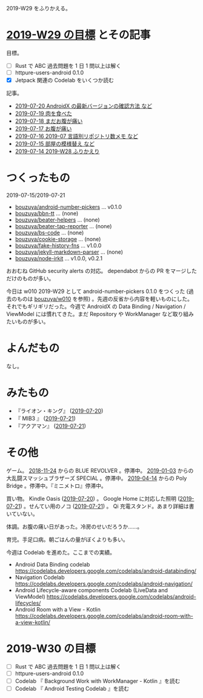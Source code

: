 2019-W29 をふりかえる。

# [2019-W29 の目標][2019-07-14] とその記事

目標。

- [ ] Rust で ABC 過去問題を 1 日 1 問以上は解く
- [ ] httpure-users-android 0.1.0
- [x] Jetpack 関連の Codelab をいくつか読む

記事。

- [2019-07-20 AndroidX の最新バージョンの確認方法 など][2019-07-20]
- [2019-07-19 肉を食べた][2019-07-19]
- [2019-07-18 まだお腹が痛い][2019-07-18]
- [2019-07-17 お腹が痛い][2019-07-17]
- [2019-07-16 2019-07 言語別リポジトリ数メモ など][2019-07-16]
- [2019-07-15 部屋の模様替え など][2019-07-15]
- [2019-07-14 2019-W28 ふりかえり][2019-07-14]

# つくったもの

2019-07-15/2019-07-21

- [bouzuya/android-number-pickers][] ... v0.1.0
- [bouzuya/bbn-tt][] ... (none)
- [bouzuya/beater-helpers][] ... (none)
- [bouzuya/beater-tap-reporter][] ... (none)
- [bouzuya/bs-code][] ... (none)
- [bouzuya/cookie-storage][] ... (none)
- [bouzuya/fake-history-fns][] ... v1.0.0
- [bouzuya/jekyll-markdown-parser][] ... (none)
- [bouzuya/node-irkit][] ... v1.0.0, v0.2.1

おおむね GitHub security alerts の対応。 dependabot からの PR をマージしただけのものが多い。

今日は w010 2019-W29 として android-number-pickers 0.1.0 をつくった (過去のものは [bouzuya/w010][] を参照) 。先週の反省から内容を軽いものにした。それでもギリギリだった。今週で AndroidX の Data Binding / Navigation / ViewModel には慣れてきた。まだ Repository や WorkManager など取り組みたいものが多い。

# よんだもの

なし。

# みたもの

- 『ライオン・キング』 ([2019-07-20][])
- 『 MIB3 』 ([2019-07-21][])
- 『アクアマン』 ([2019-07-21][])

# その他

ゲーム。 [2018-11-24][] からの BLUE REVOLVER 。停滞中。 [2019-01-03][] からの大乱闘スマッシュブラザーズ SPECIAL 。停滞中。 [2019-04-14][] からの Poly Bridge 。停滞中。『ミニメトロ』停滞中。

買い物。 Kindle Oasis ([2019-07-20][]) 。 Google Home に対応した照明 ([2019-07-21][]) 。せんてい用のノコ ([2019-07-21][]) 。 Qi 充電スタンド。あまり詳細は書いていない。

体調。お腹の痛い日があった。冷房のせいだろうか……。

育児。手足口病。朝ごはんの量がぼくよりも多い。

今週は Codelab を進めた。ここまでの実績。

- Android Data Binding codelab https://codelabs.developers.google.com/codelabs/android-databinding/
- Navigation Codelab https://codelabs.developers.google.com/codelabs/android-navigation/
- Android Lifecycle-aware components Codelab (LiveData and ViewModel) https://codelabs.developers.google.com/codelabs/android-lifecycles/
- Android Room with a View - Kotlin https://codelabs.developers.google.com/codelabs/android-room-with-a-view-kotlin/

# 2019-W30 の目標

- [ ] Rust で ABC 過去問題を 1 日 1 問以上は解く
- [ ] httpure-users-android 0.1.0
- [ ] Codelab 『 Background Work with WorkManager - Kotlin 』を読む
- [ ] Codelab 『 Android Testing Codelab 』を読む

[2018-11-24]: https://blog.bouzuya.net/2018/11/24/
[2019-01-03]: https://blog.bouzuya.net/2019/01/03/
[2019-04-14]: https://blog.bouzuya.net/2019/04/14/
[2019-07-14]: https://blog.bouzuya.net/2019/07/14/
[2019-07-15]: https://blog.bouzuya.net/2019/07/15/
[2019-07-16]: https://blog.bouzuya.net/2019/07/16/
[2019-07-17]: https://blog.bouzuya.net/2019/07/17/
[2019-07-18]: https://blog.bouzuya.net/2019/07/18/
[2019-07-19]: https://blog.bouzuya.net/2019/07/19/
[2019-07-20]: https://blog.bouzuya.net/2019/07/20/
[2019-07-21]: https://blog.bouzuya.net/2019/07/21/
[bouzuya/android-number-pickers]: https://github.com/bouzuya/android-number-pickers
[bouzuya/bbn-tt]: https://github.com/bouzuya/bbn-tt
[bouzuya/beater-helpers]: https://github.com/bouzuya/beater-helpers
[bouzuya/beater-tap-reporter]: https://github.com/bouzuya/beater-tap-reporter
[bouzuya/bs-code]: https://github.com/bouzuya/bs-code
[bouzuya/cookie-storage]: https://github.com/bouzuya/cookie-storage
[bouzuya/fake-history-fns]: https://github.com/bouzuya/fake-history-fns
[bouzuya/jekyll-markdown-parser]: https://github.com/bouzuya/jekyll-markdown-parser
[bouzuya/node-irkit]: https://github.com/bouzuya/node-irkit
[bouzuya/w010]: https://github.com/bouzuya/w010
